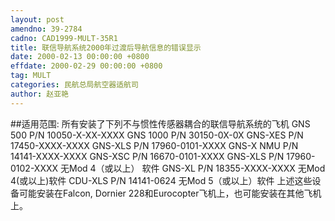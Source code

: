 ```yaml
---
layout: post
amendno: 39-2784
cadno: CAD1999-MULT-35R1
title: 联信导航系统2000年过渡后导航信息的错误显示
date: 2000-02-13 00:00:00 +0800
effdate: 2000-02-29 00:00:00 +0800
tag: MULT
categories: 民航总局航空器适航司
author: 赵亚艳
---
```


##适用范围:
所有安装了下列不与惯性传感器耦合的联信导航系统的飞机
GNS 500 P/N 10050-X-XX-XXXX GNS 1000 P/N 30150-0X-0X GNS-XES P/N 17450-XXXX-XXXX GNS-XLS P/N 17960-0101-XXXX GNS-X NMU P/N 14141-XXXX-XXXX GNS-XSC P/N 16670-0101-XXXX GNS-XLS P/N 17960-0102-XXXX 无Mod 4（或以上） 软件 GNS-XL P/N 18355-XXXX-XXXX 无Mod 4(或以上)软件 CDU-XLS P/N 14141-0624 无Mod 5（或以上）软件
上述这些设备可能安装在Falcon, Dornier 228和Eurocopter飞机上，也可能安装在其他飞机上。

